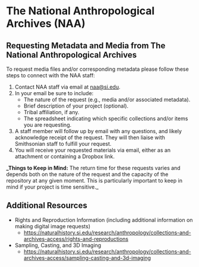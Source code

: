 # The National Anthropological Archives (NAA) 

## Requesting Metadata and Media from The National Anthropological Archives  

To request media files and/or corresponding metadata please follow these steps to connect with the NAA staff:  
1. Contact NAA staff via email at naa@si.edu.  
2. In your email be sure to include: 
   - The nature of the request (e.g., media and/or associated metadata).  
   - Brief description of your project (optional).   
   -  Tribal affiliation, if any.  
   - The spreadsheet indicating which specific collections and/or items you are requesting.  
3. A staff member will follow up by email with any questions, and likely acknowledge receipt of the request. They will then liaise with Smithsonian staff to fulfill your request.  
4. You will receive your requested materials via email, either as an attachment or containing a Dropbox link.  

**_Things to Keep in Mind:** The return time for these requests varies and depends both on the nature of the request and the capacity of the repository at any given moment. This is particularly important to keep in mind if your project is time sensitive._

## Additional Resources 
- Rights and Reproduction Information (including additional information on making digital image requests)  
  - https://naturalhistory.si.edu/research/anthropology/collections-and-archives-access/rights-and-reproductions  
- Sampling, Casting, and 3D Imaging  
  - https://naturalhistory.si.edu/research/anthropology/collections-and-archives-access/sampling-casting-and-3d-imaging 
